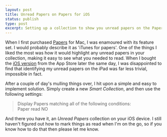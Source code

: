 ```yaml
---
layout: post
title: Unread Papers on Papers for iOS
status: publish
type: post
excerpt: Setting up a collection to show you unread papers on the Papers iOS app
---
```


When I first purchased [Papers][papers] for Mac, I was enamoured with its feature set. I
would probably describe it as 'iTunes for papers'. One of the things I liked
the most was how it would highlight any unread papers in your collection,
making it easy to see what you needed to read. When I bought the [iOS version][papersIOS]
from the App Store later the same day, I was disappointed to find that
identifying my unread papers on the iPad was far less trivial, impossible
in fact.

After a couple of day's mulling things over, I hit upon a simple and easy to
implement solution. Simply create a new _Smart Collection_, and then use the
following settings:

>Display Papers matching all of the following conditions:   
>    Paper read NO

And there you have it, an _Unread Papers_ collection on your iOS device. I
still haven't figured out how to mark things as read when I'm on the go, so if
you know how to do that then please let me know.

[papers]: http://www.mekentosj.com/papers/
[papersIOS]: http://itunes.apple.com/gb/app/papers/id304655618?mt=8
